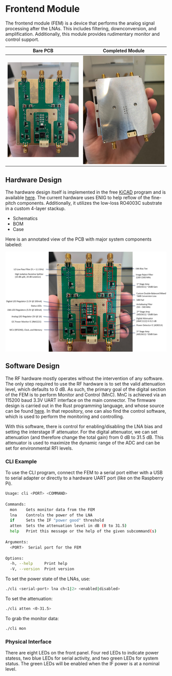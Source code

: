 # Frontend Module

The frontend module (FEM) is a device that performs the analog signal processing
after the LNAs. This includes filtering, downconversion, and amplification.
Additionally, this module provides rudimentary monitor and control support.

|          Bare PCB          |    Completed Module    |
| :------------------------: | :--------------------: |
| ![](../assets/FEM_PCB.jpg) | ![](../assets/FEM.jpg) |

## Hardware Design

The hardware design itself is implemented in the free [KiCAD](https://www.kicad.org/)
program and is available [here](https://github.com/GReX-Telescope/FrontendModule).
The current hardware uses ENIG to help reflow of the fine-pitch components.
Additionally, it utilizes the low-loss RO4003C substrate in a custom 4-layer stackup. 

- Schematics
- BOM
- Case

Here is an annotated view of the PCB with major system components labeled:

![](../assets/FEM_Annotated.png)

## Software Design

The RF hardware mostly operates without the intervention of any software. The
only step required to use the RF hardware is to set the valid attenuation level,
which defaults to 0 dB. As such, the primary goal of the digital section of the
FEM is to perform Monitor and Control (MnC). MnC is achieved via an 115200 baud
3.3V UART interface on the main connector. The firmware design is carried out
in the Rust programming language, and whose source can be found
[here](https://github.com/GReX-Telescope/FEM_Firmware). In that repository, one
can also find the control software, which is used to perform the monitoring and
controlling.

With this software, there is control for enabling/disabling the LNA bias and
setting the interstage IF attenuator. For the digital attenuator,
we can set attenuation (and therefore change the total gain) from 0 dB to 31.5 dB.
This attenuator is used to maximize the dynamic range of the ADC and can be set 
for environmental RFI levels.

### CLI Example

To use the CLI program, connect the FEM to a serial port either with a USB to serial
adapter or directly to a hardware UART port (like on the Raspberry Pi).

```sh
Usage: cli <PORT> <COMMAND>

Commands:
  mon    Gets monitor data from the FEM
  lna    Controls the power of the LNA
  if     Sets the IF "power good" threshold
  atten  Sets the attenuation level in dB (0 to 31.5)
  help   Print this message or the help of the given subcommand(s)

Arguments:
  <PORT>  Serial port for the FEM

Options:
  -h, --help     Print help
  -V, --version  Print version
```

To set the power state of the LNAs, use:

```sh
./cli <serial-port> lna ch<1|2> <enabled|disabled>
```

To set the attenuation:

```sh
./cli atten <0-31.5>
```

To grab the monitor data:

```sh
./cli mon
```

### Physical Interface

There are eight LEDs on the front panel. Four red LEDs to indicate power
statess, two blue LEDs for serial activity, and two green LEDs for system
status. The green LEDs will be enabled when the IF power is at a nominal
level.
